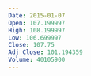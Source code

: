 ```yaml
---
Date: 2015-01-07
Open: 107.199997
High: 108.199997
Low: 106.699997
Close: 107.75
Adj Close: 101.194359
Volume: 40105900
---
```

